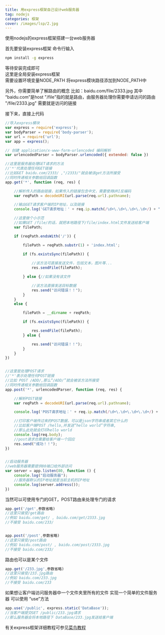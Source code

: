 ```yaml
---
title: 用express框架自己设计web服务器
tag: nodejs
categories: 框架
cover: /images/lsp/2.jpg
---
```




使用nodejs的express框架搭建一台web服务器

<!--more-->

首先要安装express框架
命令行输入
```cmd
npm install -g express
```
等待安装完成即可    
这里是全局安装express框架   
需要设置环境变量NODE_PATH
将express模块路径添加到NODE_PATH中  

另外，你需要简单了解路由的概念
比如：baidu.com/file/2333.jpg
其中 “baidu.com”是host
"/file"指的就是路由，由服务器处理你需要申请访问的路由
"/file/2333.jpg" 需要就是访问的链接



接下来，直接上代码  

```javascript
//导入express模块
var express = require('express');
var bodyParser = require('body-parser');
var url = require('url');
var app = express();

// 创建 application/x-www-form-urlencoded 编码解析
var urlencodedParser = bodyParser.urlencoded({ extended: false })

//这里是服务器处理GET请求的方法
//'*'代表处理任何GET链接
//比如GET baidu.com/2333/ ,"/2333/"就会被该get方法所接受
//同时传递相关参数给回调函数
app.get('*', function (req, res) {

    //解析传入的路由链接，如果传入的链接包含中文，需要使用URI反编码
    var reqPath = decodeURI(url.parse(req.url).pathname);

    //输出GET请求客户端的IP地址，以及链接
    console.log('GET请求地址：' + req.ip.match(/\d+\.\d+\.\d+\.\d+/) + ";链接：" + reqPath);

    //这里做个小示范
    //如果GET /file/的话，就把本地路径下/file/index.html文件发送给客户端
    var filePath;

    if (reqPath.endsWith('/')) {

        filePath = reqPath.substr(1) + 'index.html';

        if (fs.existsSync(filePath)) {
            
            //该方法可直接发送文件，包括文本，图片等...
            res.sendFile(filePath);

        } else {//如果没有该文件

            //该方法直接发送目标数据
            res.send("访问错误！！");
        }
    }
    else {

        filePath = __dirname + reqPath;

        if (fs.existsSync(filePath)) {

            res.sendFile(filePath);
        } else {

            res.send("访问错误！！");
        }
    }
})


//这里是处理POST请求
//'*'表示处理任何POST链接
//比如 POST /ADD/,那么“/ADD/”就会被该方法所接受
//同时传递相关参数给回调函数
app.post('*', urlencodedParser, function (req, res) {

    //解析POST链接
    var reqPath = decodeURI(url.parse(req.url).pathname);

    console.log('POST请求地址：' + req.ip.match(/\d+\.\d+\.\d+\.\d+/) + ";链接：" + reqPath);

    //打印客户端传过来的POST数据，可以是json字符串或者其它什么的
    //比如客户端POST /hello,并发送“hello world”字符串,
    //那么此处就会打印hello world
    console.log(req.body);
    //post请求也需要给客户端一个回应
    res.send("成功！！");
})


//启动服务器
//web服务器需要提供80端口给外部访问
var server = app.listen(80, function () {
    console.log("启动服务器");
    //服务器默认的IP地址就是当前主机的IP地址
    console.log(server.address());
})


```


当然可以可使用专门的GET，POST路由来处理专门的请求

```javascript
app.get('/get',参数省略)
//这里只接受/get路由
//例如 baidu.com/get/ , baidu.com/get/2333.jpg
//不接受 baidu.com/233/


app.post('/post',参数省略)
//这里只接受/post路由
//例如 baidu.com/post/ , baidu.com/post/2333.jpg
//不接受 baidu.com/233/

```

路由也可以是某个文件


```javascript
app.get('/233.jpg',参数省略)
//这里只接受/233.jpg路由
//例如 baidu.com/233.jpg
//不接受 baidu.com/233

```



如果想让客户端访问服务器中一个文件夹里所有的文件
实现一个简单的文件服务器
可以使用 “use”方法  

```javascript
app.use('/public', express.static('DataBase'));
//当客户端提交GET /public/233.jpg请求
//那么服务器会将本地路径下 DataBase/233.jpg发送给客户端

```

有关express框架详细教程可参见[菜鸟教程](https://www.runoob.com/nodejs/nodejs-express-framework.html)

